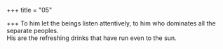 +++
title = "05"

+++
To him let the beings listen attentively, to him who dominates all the  separate peoples.  
His are the refreshing drinks that have run even to the sun.  